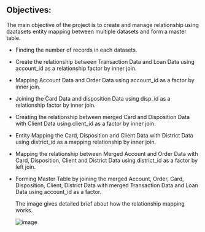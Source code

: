 ## Objectives:
The main objective of the project is to create and manage relationship using daatasets entity mapping between multiple datasets and form a master table.
 * Finding the number of records in each datasets.
 * Create the relationship between Transaction Data and Loan Data using account_id as a relationship factor by inner join.
 * Mapping Account Data and Order Data using account_id as a factor by inner join.
 * Joining the Card Data and disposition Data using disp_id as a relationship factor by inner join.
 * Creating the relationship between merged Card and Disposition Data with Client Data using client_id as a factor by inner join.
 * Entity Mapping the Card, Disposition and Client Data with District Data using district_id as a mapping relationship by inner join.
 * Mapping the relationship between Merged Account and Order Data with Card, Disposition, Client and District Data using district_id as a factor by left join.
 * Forming Master Table by joining the merged Account, Order, Card, Disposition, Client, District Data with merged Transaction Data and Loan Data using account_id as a factor.

   The image gives detailed brief about how the relationship mapping works.

   ![image](https://github.com/Balajimohan18/SQL-Projects/assets/136687240/fa45e569-8150-4e3d-b086-4be73efaa9ea)
